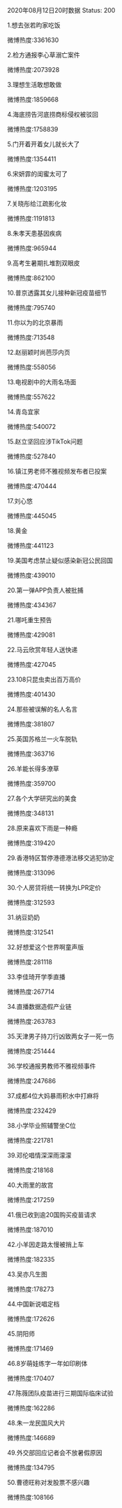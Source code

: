 2020年08月12日20时数据
Status: 200

1.想去张若昀家吃饭

微博热度:3361630

2.检方通报李心草溺亡案件

微博热度:2073928

3.理想生活敢想敢做

微博热度:1859668

4.海底捞告河底捞商标侵权被驳回

微博热度:1758839

5.门开着开着女儿就长大了

微博热度:1354411

6.宋妍霏的闺蜜太可了

微博热度:1203195

7.关晓彤给江疏影化妆

微博热度:1191813

8.朱孝天患基因疾病

微博热度:965944

9.高考生暑期扎堆割双眼皮

微博热度:862100

10.普京透露其女儿接种新冠疫苗细节

微博热度:795740

11.你以为的北京暴雨

微博热度:713548

12.赵丽颖时尚芭莎内页

微博热度:558056

13.电视剧中的大雨名场面

微博热度:557622

14.青岛宜家

微博热度:540072

15.赵立坚回应涉TikTok问题

微博热度:527840

16.镇江男老师不雅视频发布者已投案

微博热度:470444

17.刘心悠

微博热度:445045

18.黄金

微博热度:441123

19.美国考虑禁止疑似感染新冠公民回国

微博热度:439010

20.第一弹APP负责人被批捕

微博热度:434367

21.哪吒重生预告

微博热度:429081

22.马云欣赏年轻人送快递

微博热度:427045

23.108只昆虫卖出百万高价

微博热度:401430

24.那些被误解的名人名言

微博热度:381807

25.英国苏格兰一火车脱轨

微博热度:363716

26.羊能长得多潦草

微博热度:359700

27.各个大学研究出的美食

微博热度:348131

28.原来喜欢下雨是一种瘾

微博热度:319420

29.香港特区暂停港德港法移交逃犯协定

微博热度:313096

30.个人房贷将统一转换为LPR定价

微博热度:312593

31.纳豆奶奶

微博热度:312541

32.好想爱这个世界啊童声版

微博热度:281118

33.李佳琦开学季直播

微博热度:267714

34.直播数据造假产业链

微博热度:263783

35.天津男子持刀行凶致两女子一死一伤

微博热度:251444

36.学校通报男教师不雅视频事件

微博热度:247686

37.成都4位大妈暴雨积水中打麻将

微博热度:232429

38.小学毕业照辅警坐C位

微博热度:221781

39.邓伦唱情深深雨濛濛

微博热度:218168

40.大雨里的故宫

微博热度:217259

41.俄已收到逾20国购买疫苗请求

微博热度:187010

42.小羊因走路太慢被捎上车

微博热度:182335

43.吴亦凡生图

微博热度:178273

44.中国新说唱定档

微博热度:172626

45.阴阳师

微博热度:171469

46.8岁萌娃练字一年如印刷体

微博热度:170407

47.陈薇团队疫苗进行三期国际临床试验

微博热度:162286

48.朱一龙民国风大片

微博热度:146689

49.外交部回应记者会不放暑假原因

微博热度:134795

50.曹德旺称对发股票不感兴趣

微博热度:108166

